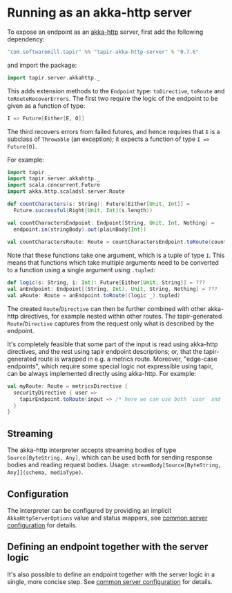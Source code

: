 # Running as an akka-http server

To expose an endpoint as an [akka-http](https://doc.akka.io/docs/akka-http/current/) server, first add the following 
dependency:

```scala
"com.softwaremill.tapir" %% "tapir-akka-http-server" % "0.7.6"
```

and import the package:

```scala
import tapir.server.akkahttp._
```

This adds extension methods to the `Endpoint` type: `toDirective`, `toRoute` and `toRouteRecoverErrors`. The first two
require the logic of the endpoint to be given as a function of type:

```scala
I => Future[Either[E, O]]
```

The third recovers errors from failed futures, and hence requires that `E` is a subclass of `Throwable` (an exception);
it expects a function of type `I => Future[O]`.

For example:

```scala
import tapir._
import tapir.server.akkahttp._
import scala.concurrent.Future
import akka.http.scaladsl.server.Route

def countCharacters(s: String): Future[Either[Unit, Int]] = 
  Future.successful(Right[Unit, Int](s.length))

val countCharactersEndpoint: Endpoint[String, Unit, Int, Nothing] = 
  endpoint.in(stringBody).out(plainBody[Int])
  
val countCharactersRoute: Route = countCharactersEndpoint.toRoute(countCharacters)
```

Note that these functions take one argument, which is a tuple of type `I`. This means that functions which take multiple 
arguments need to be converted to a function using a single argument using `.tupled`:

```scala
def logic(s: String, i: Int): Future[Either[Unit, String]] = ???
val anEndpoint: Endpoint[(String, Int), Unit, String, Nothing] = ??? 
val aRoute: Route = anEndpoint.toRoute((logic _).tupled)
```

The created `Route`/`Directive` can then be further combined with other akka-http directives, for example nested within
other routes. The tapir-generated `Route`/`Directive` captures from the request only what is described by the endpoint.

It's completely feasible that some part of the input is read using akka-http directives, and the rest 
using tapir endpoint descriptions; or, that the tapir-generated route is wrapped in e.g. a metrics route. Moreover, 
"edge-case endpoints", which require some special logic not expressible using tapir, can be always implemented directly 
using akka-http. For example:

```scala
val myRoute: Route = metricsDirective {
  securityDirective { user =>
    tapirEndpoint.toRoute(input => /* here we can use both `user` and `input` values */)
  }
}
```

## Streaming

The akka-http interpreter accepts streaming bodies of type `Source[ByteString, Any]`, which can be used both for sending
response bodies and reading request bodies. Usage: `streamBody[Source[ByteString, Any]](schema, mediaType)`.

## Configuration

The interpreter can be configured by providing an implicit `AkkaHttpServerOptions` value and status mappers, see
[common server configuration](common.html) for details.

## Defining an endpoint together with the server logic

It's also possible to define an endpoint together with the server logic in a single, more concise step. See
[common server configuration](common.html) for details.
